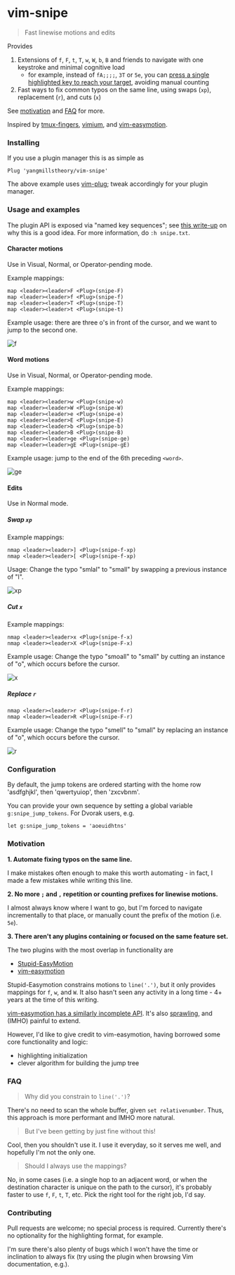 # vim-snipe

> Fast linewise motions and edits

Provides

1. Extensions of `f`, `F`, `t`, `T`, `w`, `W`, `b`, `B` and friends to navigate with one keystroke and minimal cognitive load
    * for example, instead of `fA;;;;`, `3T` or `5e`, you can [press a single highlighted key to reach your target](https://github.com/yangmillstheory/vim-snipe#character-motions), avoiding manual counting
2. Fast ways to fix common typos on the same line, using swaps (`xp`), replacement (`r`), and cuts (`x`)

See [motivation](https://github.com/yangmillstheory/vim-snipe#motivation) and [FAQ](https://github.com/yangmillstheory/vim-snipe#faq) for more.

Inspired by [tmux-fingers](https://github.com/Morantron/tmux-fingers), [vimium](https://github.com/philc/vimium), and [vim-easymotion](https://github.com/easymotion/vim-easymotion/).

### Installing

If you use a plugin manager this is as simple as

```vim
Plug 'yangmillstheory/vim-snipe'
```

The above example uses [vim-plug](https://github.com/junegunn/vim-plug); tweak accordingly for your plugin manager.

### Usage and examples

The plugin API is exposed via "named key sequences"; see [this write-up](http://whileimautomaton.net/2008/09/27022735) on why this is a good idea. For more information, do `:h snipe.txt`.

#### Character motions

Use in Visual, Normal, or Operator-pending mode.

Example mappings:

```vim
map <leader><leader>F <Plug>(snipe-F)
map <leader><leader>f <Plug>(snipe-f)
map <leader><leader>T <Plug>(snipe-T)
map <leader><leader>t <Plug>(snipe-t)
```

Example usage: there are three o's in front of the cursor, and we want to jump to the second one.

![f](https://user-images.githubusercontent.com/2729079/33569729-742db2be-d8df-11e7-8cf3-99547c0edf2b.gif)

#### Word motions

Use in Visual, Normal, or Operator-pending mode.

Example mappings:

```vim
map <leader><leader>w <Plug>(snipe-w)
map <leader><leader>W <Plug>(snipe-W)
map <leader><leader>e <Plug>(snipe-e)
map <leader><leader>E <Plug>(snipe-E)
map <leader><leader>b <Plug>(snipe-b)
map <leader><leader>B <Plug>(snipe-B)
map <leader><leader>ge <Plug>(snipe-ge)
map <leader><leader>gE <Plug>(snipe-gE)
```

Example usage: jump to the end of the 6th preceding `<word>`.

![ge](https://user-images.githubusercontent.com/2729079/33569952-2e13b444-d8e0-11e7-950b-ad49c8b55eac.gif)

#### Edits

Use in Normal mode.

##### Swap `xp`

Example mappings:

```vim
nmap <leader><leader>] <Plug>(snipe-f-xp)
nmap <leader><leader>[ <Plug>(snipe-f-xp)
```

Usage: Change the typo "smlal" to "small" by swapping a previous instance of "l".

![xp](https://user-images.githubusercontent.com/2729079/33570040-6f51f8c6-d8e0-11e7-935b-627ce9197bef.gif)

##### Cut `x`

Example mappings:

```vim
nmap <leader><leader>x <Plug>(snipe-f-x)
nmap <leader><leader>X <Plug>(snipe-F-x)
```

Example usage: Change the typo "smoall" to "small" by cutting an instance of "o", which occurs before the cursor.

![x](https://user-images.githubusercontent.com/2729079/33570110-a36d2e1e-d8e0-11e7-9dc4-4f70f13be3d6.gif)

##### Replace `r`

```vim
nmap <leader><leader>r <Plug>(snipe-f-r)
nmap <leader><leader>R <Plug>(snipe-F-r)
```

Example usage: Change the typo "smell" to "small" by replacing an instance of "o", which occurs before the cursor.

![r](https://user-images.githubusercontent.com/2729079/33570877-20c3f6d4-d8e3-11e7-86c1-857c4a293b72.gif)


### Configuration

By default, the jump tokens are ordered starting with the home row 'asdfghjkl', then 'qwertyuiop', then 'zxcvbnm'.

You can provide your own sequence by setting a global variable `g:snipe_jump_tokens`. For Dvorak users, e.g.

```vim
let g:snipe_jump_tokens = 'aoeuidhtns'
```

### Motivation

**1. Automate fixing typos on the same line.**

I make mistakes often enough to make this worth automating - in fact, I made a few mistakes while writing this line.

**2. No more `;` and `,` repetition or counting prefixes for linewise motions.**

I almost always know where I want to go, but I'm forced to navigate incrementally to that place, or manually count the prefix of the motion (i.e. `5e`).

**3. There aren't any plugins containing or focused on the same feature set.**

The two plugins with the most overlap in functionality are

* [Stupid-EasyMotion](https://github.com/joequery/Stupid-EasyMotion)
* [vim-easymotion](https://github.com/easymotion/vim-easymotion)

Stupid-Easymotion constrains motions to `line('.')`, but it only provides mappings for `f`, `w`, and `W`. It also hasn't seen any activity in a long time - 4+ years at the time of this writing.

[vim-easymotion has a similarly incomplete API](https://github.com/easymotion/vim-easymotion/issues/354). It's also
[sprawling](https://www.reddit.com/r/vim/comments/1v9qyu/actively_developed_and_maintained_fork_of/ceq7lcf/), and (IMHO)
painful to extend.

However, I'd like to give credit to vim-easymotion, having borrowed some core functionality and logic:

* highlighting initialization
* clever algorithm for building the jump tree


### FAQ

> Why did you constrain to `line('.')`?

There's no need to scan the whole buffer, given `set relativenumber`. Thus, this approach is more performant and IMHO more natural.

> But I've been getting by just fine without this!

Cool, then you shouldn't use it. I use it everyday, so it serves me well, and hopefully I'm not the only one.

> Should I always use the mappings?

No, in some cases (i.e. a single hop to an adjacent word, or when the destination character is unique on the path to the cursor), it's probably faster to use `f`, `F`, `t`, `T`, etc. Pick the right tool for the right job, I'd say.

### Contributing

Pull requests are welcome; no special process is required. Currently there's no optionality for the highlighting format, for example.

I'm sure there's also plenty of bugs which I won't have the time or inclination to always fix (try using the plugin when browsing Vim documentation, e.g.).

